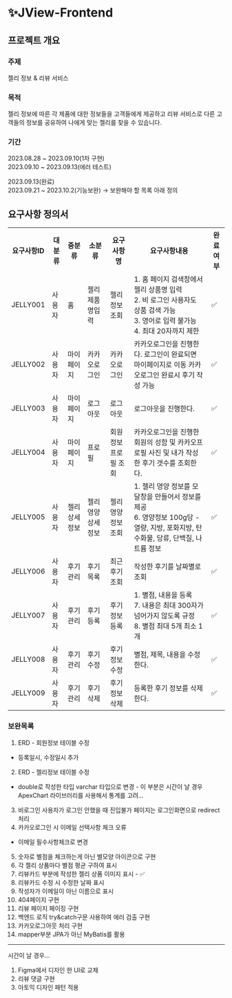 # ✨JView-Frontend

## 프로젝트 개요
### 주제
젤리 정보 & 리뷰 서비스

### 목적
젤리 정보에 따른 각 제품에 대한 정보들을 고객들에게 제공하고 리뷰 서비스로 다른 고객들의 정보를 공유하여 나에게 맞는 젤리를 찾을 수 있습니다.

### 기간
2023.08.28 ~ 2023.09.10(1차 구현)<br />
2023.09.10 ~ 2023.09.13(에러 테스트)<br />

2023.09.13(완료)<br />
2023.09.21 ~ 2023.10.2(기능보완)
→ 보완해야 할 목록 아래 정의

## 요구사항 정의서

<table>
    <tr>
        <th>요구사항ID</th>
        <th>대분류</th>
        <th>중분류</th>
        <th>소분류</th>
        <th>요구사항명</th>
        <th>요구사항내용</th>
        <th>완료여부</th>
    </tr>
    <tr>
        <td>JELLY001</td>
        <td>사용자</td>
        <td>홈</td>
        <td>젤리제품명입력</td>
        <td>젤리정보조회</td>
        <td>1. 홈 페이지 검색창에서 젤리 상품명 입력 <br />2. 비 로그인 사용자도 상품 검색 가능<br />
3. 영어로 입력 불가능 <br />
4. 최대 20자까지 제한</td>
        <td>✅</td>
    </tr>
    <tr>
        <td>JELLY002</td>
        <td>사용자</td>
        <td>마이페이지</td>
        <td>카카오로그인</td>
        <td>카카오로그인</td>
        <td>카카오로그인을 진행한다. 로그인이 완료되면 마이페이지로 이동 카카오로그인 완료시 후기 작성 가능</td>
        <td>✅</td>
    </tr>
    <tr>
        <td>JELLY003</td>
        <td>사용자</td>
        <td>마이페이지</td>
        <td>로그아웃</td>
        <td>로그아웃</td>
        <td>로그아웃을 진행한다.</td>
        <td>✅</td>
    </tr>
    <tr>
        <td>JELLY004</td>
        <td>사용자</td>
        <td>마이페이지</td>
        <td>프로필</td>
        <td>회원정보 프로필 조회</td>
        <td>카카오로그인을 진행한 회원의 성함 및 카카오프로필 사진 및 내가 작성한 후기 갯수를 조회한다.</td>
        <td>✅</td>
    </tr>
    <tr>
        <td>JELLY005</td>
        <td>사용자</td>
        <td>젤리 상세정보</td>
        <td>젤리 영양 상세정보</td>
        <td>젤리 영양 정보 조회</td>
        <td>1. 젤리 영양 정보를 모달창을 만들어서 정보를 제공 <br />
6. 영양정보 100g당 - 열량, 지방, 포화지방, 탄수화물, 당류, 단백질, 나트륨 정보</td>
        <td>✅</td>
    </tr>
        <tr>
        <td>JELLY006</td>
        <td>사용자</td>
        <td>후기관리</td>
        <td>후기목록</td>
        <td>최근후기 조회</td>
        <td>작성한 후기를 날짜별로 조회</td>
        <td>✅</td>
    </tr>
    <tr>
        <td>JELLY007</td>
        <td>사용자</td>
        <td>후기관리</td>
        <td>후기등록</td>
        <td>후기정보등록</td>
        <td>1. 별점, 내용을 등록<br />
7. 내용은 최대 300자가 넘어가지 않도록 규정 <br />
8.  별점 최대 5개 최소 1개</td>
        <td>✅</td>
    </tr>
    <tr>
        <td>JELLY008</td>
        <td>사용자</td>
        <td>후기관리</td>
        <td>후기수정</td>
        <td>후기정보수정</td>
        <td>별점, 제목, 내용을 수정한다.</td>
        <td>✅</td>
    </tr>
    <tr>
        <td>JELLY009</td>
        <td>사용자</td>
        <td>후기관리</td>
        <td>후기삭제</td>
        <td>후기정보삭제</td>
        <td>등록한 후기 정보를 삭제한다.</td>
        <td>✅</td>
    </tr>
</table>


### 보완목록
1. ERD - 회원정보 테이블 수정
- 등록일시, 수정일시 추가
2. ERD - 젤리정보 테이블 수정
- double로 작성한 타입 varchar 타입으로 변경 - 이 부분은 시간이 날 경우 ApexChart 라이브러리를 사용해서 통계를 고려...
3. 비로그인 사용자가 로그인 안했을 때 진입불가 페이지는 로그인화면으로 redirect처리
4. 카카오로그인 시 이메일 선택사항 체크 오류
- 이메일 필수사항체크로 변경
5. 숫자로 별점을 체크하는게 아닌 별모양 아이콘으로 구현
6. 각 젤리 상품마다 별점 평균 구하여 표시
7. 리뷰카드 부분에 작성한 젤리 상품 이미지 표시 - ✅
8. 리뷰카드 수정 시 수정한 날짜 표시
9. 작성자가 이메일이 아닌 이름으로 표시
10. 404페이지 구현
11. 리뷰 페이지 페이징 구현
12. 백엔드 로직 try&catch구문 사용하여 에러 검출 구현
13. 카카오로그아웃 처리 구현
14. mapper부분 JPA가 아닌 MyBatis를 활용
---
시간이 날 경우...
1. Figma에서 디자인 한 UI로 교체
2. 리뷰 댓글 구현
3. 아토믹 디자인 패턴 적용